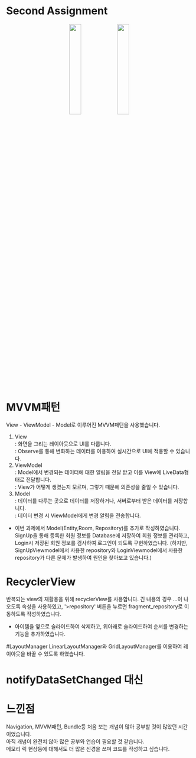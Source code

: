 # Second Assignment
<p align="center">
<img src ="https://user-images.githubusercontent.com/49470328/114176250-dba24400-9975-11eb-8ab2-6a427c7a3bb1.gif" width = 25%>      <img src ="https://user-images.githubusercontent.com/49470328/114176272-e230bb80-9975-11eb-9c81-68708095de82.gif" width = 25%>
</p>

# MVVM패턴
View - ViewModel - Model로 이루어진 MVVM패턴을 사용했습니다.
1. View    
: 화면을 그리는 레이아웃으로 UI를 다룹니다.    
: Observe를 통해 변화하는 데이터를 이용하여 실시간으로 UI에 적용할 수 있습니다.
2. ViewModel    
: Model에서 변경되는 데이터에 대한 알림을 전달 받고 이를 View에 LiveData형태로 전달합니다.    
: View가 어떻게 생겼는지 모르며, 그렇기 때문에 의존성을 줄일 수 있습니다.
3. Model   
: 데이터를 다루는 곳으로 데이터를 저장하거나, 서버로부터 받은 데이터를 저장합니다.    
: 데이터 변경 시 ViewModel에게 변경 알림을 전송합니다. 

+ 이번 과제에서 Model(Entity,Room, Repository)를 추가로 작성하였습니다.
SignUp을 통해 등록한 회원 정보를 Database에 저장하여 회원 정보를 관리하고, Login시 저장된 회원 정보를 검사하여 로그인이 되도록 구현하였습니다.
(하지만, SignUpViewmodel에서 사용한 repository와 LoginViewmodel에서 사용한 repository가 다른 문제가 발생하여 원인을 찾아보고 있습니다.)

# RecyclerView
반복되는 view의 재활용을 위해 recyclerView를 사용합니다. 
긴 내용의 경우 ...이 나오도록 속성을 사용하였고, '>repository' 버튼을 누르면 fragment_repository로 이동하도록 작성하였습니다.

+ 아이템을 옆으로 슬라이드하여 삭제하고, 위아래로 슬라이드하여 순서를 변경하는 기능을 추가하였습니다. 

#LayoutManager
LinearLayoutManager와 GridLayoutManager를 이용하여 레이아웃을 바꿀 수 있도록 하였습니다. 

# notifyDataSetChanged 대신 


# 느낀점
Navigation, MVVM패턴, Bundle등 처음 보는 개념이 많아 공부할 것이 많았던 시간이었습니다.   
아직 개념이 완전치 않아 많은 공부와 연습이 필요할 것 같습니다.    
메모리 릭 현상등에 대해서도 더 많은 신경을 쓰며 코드를 작성하고 싶습니다.   
